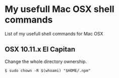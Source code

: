 # My usefull Mac OSX shell commands
List of my usefull shell commands for Mac OSX

## OSX 10.11.x El Capitan
Change the whole directory ownership.
```
$ sudo chown -R $(whoami) "$HOME/.npm"
```
